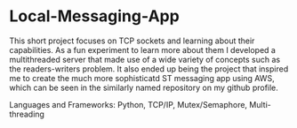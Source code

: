 # Local-Messaging-App
This short project focuses on TCP sockets and learning about their capabilities. As a fun experiment to learn more about them I developed a multithreaded server that made use of a wide variety of concepts such as the readers-writers problem. It also ended up being the project that inspired me to create the much more sophisticatd ST messaging app using AWS, which can be seen in the similarly named repository on my github profile.

Languages and Frameworks: Python, TCP/IP, Mutex/Semaphore, Multi-threading
